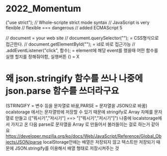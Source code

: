 # 2022_Momentum

("use strict"); // Whole-scripte strict mode syntax
// JavaScript is very flexible
// flexible === dangerous
// added ECMAScript 5

// document = your web site
// document.querySelector(""); = CSS형식으로 접근한다.
// document.getElementById(""); = id로 바로 접근가능
// .addEventListener("click", 함수); = element에 해당 event를 했을때 어떤 함수를 실행 할지를 정해줘야함, 실행버튼 () = X

# 왜 json.stringify 함수를 쓰나 나중에 json.parse 함수를 쓰더라구요

(STRINGIFY = 변수 등을 문자열로 바꿈,PARSE = 문자열을 JSON으로 바꿈)
ocalstorage 에서는 문자열밖에 저장할 수 있기 때문에
stringify로 Array 자체를 문자열로 만들고 (["뭐시기","저시기"] ==> "["뭐시기","저시기"]")
나중에 localstorage에서 가지고 온 다음 parse로 문자열을 Array 로 만들어서
불러들이는 걸로 하는거 같아요
https://developer.mozilla.org/ko/docs/Web/JavaScript/Reference/Global_Objects/JSON/parse
localStorage안에는 배열은 저장되지 않고 텍스트만 저장되기 때문에 JSON.stringify를 이용해서 배열 형태로 저장시켜주는 것
